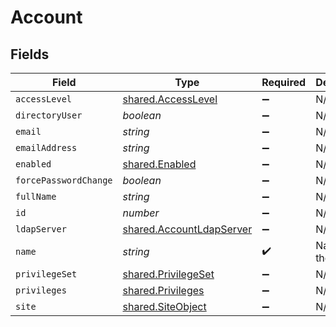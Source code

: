 # Account


## Fields

| Field                                                                | Type                                                                 | Required                                                             | Description                                                          | Example                                                              |
| -------------------------------------------------------------------- | -------------------------------------------------------------------- | -------------------------------------------------------------------- | -------------------------------------------------------------------- | -------------------------------------------------------------------- |
| `accessLevel`                                                        | [shared.AccessLevel](../../models/shared/accesslevel.md)             | :heavy_minus_sign:                                                   | N/A                                                                  |                                                                      |
| `directoryUser`                                                      | *boolean*                                                            | :heavy_minus_sign:                                                   | N/A                                                                  |                                                                      |
| `email`                                                              | *string*                                                             | :heavy_minus_sign:                                                   | N/A                                                                  | john.smith@company.com                                               |
| `emailAddress`                                                       | *string*                                                             | :heavy_minus_sign:                                                   | N/A                                                                  | john.smith@company.com                                               |
| `enabled`                                                            | [shared.Enabled](../../models/shared/enabled.md)                     | :heavy_minus_sign:                                                   | N/A                                                                  |                                                                      |
| `forcePasswordChange`                                                | *boolean*                                                            | :heavy_minus_sign:                                                   | N/A                                                                  |                                                                      |
| `fullName`                                                           | *string*                                                             | :heavy_minus_sign:                                                   | N/A                                                                  | John Smith                                                           |
| `id`                                                                 | *number*                                                             | :heavy_minus_sign:                                                   | N/A                                                                  | 1                                                                    |
| `ldapServer`                                                         | [shared.AccountLdapServer](../../models/shared/accountldapserver.md) | :heavy_minus_sign:                                                   | N/A                                                                  |                                                                      |
| `name`                                                               | *string*                                                             | :heavy_check_mark:                                                   | Name of the account                                                  | John Smith                                                           |
| `privilegeSet`                                                       | [shared.PrivilegeSet](../../models/shared/privilegeset.md)           | :heavy_minus_sign:                                                   | N/A                                                                  |                                                                      |
| `privileges`                                                         | [shared.Privileges](../../models/shared/privileges.md)               | :heavy_minus_sign:                                                   | N/A                                                                  |                                                                      |
| `site`                                                               | [shared.SiteObject](../../models/shared/siteobject.md)               | :heavy_minus_sign:                                                   | N/A                                                                  |                                                                      |
